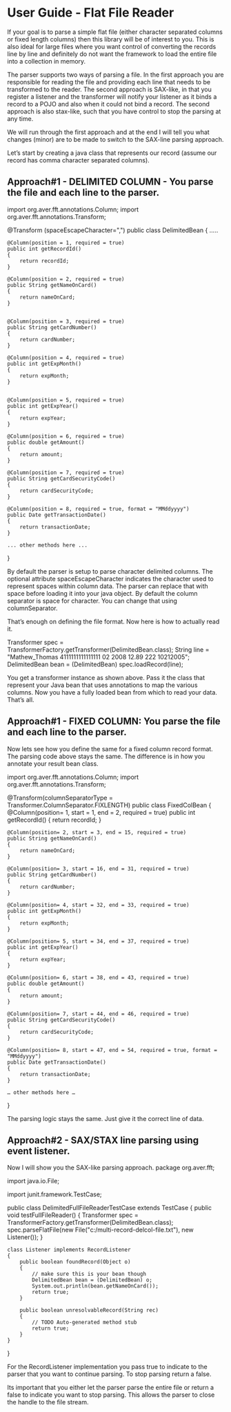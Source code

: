 ﻿User Guide - Flat File Reader
=============================
If your goal is to parse a simple flat file (either character separated columns or fixed length columns) then this library will be of interest to you. This is also ideal for large files where you want control of converting the records line by line and definitely do not want the framework to load the entire file into a collection in memory.

The parser supports two ways of parsing a file. In the first approach you are responsible for reading the file and providing each line that needs to be transformed to the reader. The second approach is SAX-like, in that you register a listener and the transformer will notify your listener as it binds a record to a POJO and also when it could not bind a record. The second approach is also stax-like, such that you have control to stop the parsing at any time.

We will run through the first approach and at the end I will tell you what changes (minor) are to be made to switch to the SAX-line parsing approach.

Let’s start by creating a java class that represents our record (assume our record has comma character separated columns).


Approach#1 - DELIMITED COLUMN - You parse the file and each line to the parser.
-------------------------------------------------------------------------------

import org.aver.fft.annotations.Column;
import org.aver.fft.annotations.Transform;

@Transform (spaceEscapeCharacter=",")
public class DelimitedBean
{
    .....

    @Column(position = 1, required = true)
    public int getRecordId()
    {
        return recordId;
    }

    @Column(position = 2, required = true)
    public String getNameOnCard()
    {
        return nameOnCard;
    }


    @Column(position = 3, required = true)
    public String getCardNumber()
    {
        return cardNumber;
    }

    @Column(position = 4, required = true)
    public int getExpMonth()
    {
        return expMonth;
    }


    @Column(position = 5, required = true)
    public int getExpYear()
    {
        return expYear;
    }

    @Column(position = 6, required = true)
    public double getAmount()
    {
        return amount;
    }

    @Column(position = 7, required = true)
    public String getCardSecurityCode()
    {
        return cardSecurityCode;
    }

    @Column(position = 8, required = true, format = "MMddyyyy")
    public Date getTransactionDate()
    {
        return transactionDate;
    }
    
    ... other methods here ...
}

  
By default the parser is setup to parse character delimited columns. The optional attribute spaceEscapeCharacter indicates the character used to represent spaces within column data. The parser can replace that with space before loading it into your java object. By default the column separator is space for character. You can change that using columnSeparator.

That’s enough on defining the file format. Now here is how to actually read it.

Transformer spec = TransformerFactory.getTransformer(DelimitedBean.class);
String line = "Mathew_Thomas 4111111111111111 02 2008 12.89 222 10212005";
DelimitedBean bean = (DelimitedBean) spec.loadRecord(line);


You get a transformer instance as shown above. Pass it the class that represent your Java bean that uses annotations to map the various columns. Now you have a fully loaded bean from which to read your data. That’s all. 


Approach#1 - FIXED COLUMN: You parse the file and each line to the parser.
--------------------------------------------------------------------------
Now lets see how you define the same for a fixed column record format. The parsing code above stays the same. The difference is in how you annotate your result bean class.

import org.aver.fft.annotations.Column;
import org.aver.fft.annotations.Transform;

@Transform(columnSeparatorType = Transformer.ColumnSeparator.FIXLENGTH)
public class FixedColBean
{
    @Column(position= 1, start = 1, end = 2, required = true)
    public int getRecordId()
    {
        return recordId;
    }

    @Column(position= 2, start = 3, end = 15, required = true)
    public String getNameOnCard()
    {
        return nameOnCard;
    }

    @Column(position= 3, start = 16, end = 31, required = true)
    public String getCardNumber()
    {
        return cardNumber;
    }

    @Column(position= 4, start = 32, end = 33, required = true)
    public int getExpMonth()
    {
        return expMonth;
    }

    @Column(position= 5, start = 34, end = 37, required = true)
    public int getExpYear()
    {
        return expYear;
    }

    @Column(position= 6, start = 38, end = 43, required = true)
    public double getAmount()
    {
        return amount;
    }

    @Column(position= 7, start = 44, end = 46, required = true)
    public String getCardSecurityCode()
    {
        return cardSecurityCode;
    }

    @Column(position= 8, start = 47, end = 54, required = true, format = "MMddyyyy")
    public Date getTransactionDate()
    {
        return transactionDate;
    }

    … other methods here …
}

The parsing logic stays the same. Just give it the correct line of data.



Approach#2 - SAX/STAX line parsing using event listener.
--------------------------------------------------------
Now I will show you the SAX-like parsing approach.
package org.aver.fft;

import java.io.File;

import junit.framework.TestCase;

public class DelimitedFullFileReaderTestCase extends TestCase
{
    public void testFullFileReader()
    {
        Transformer spec = TransformerFactory.getTransformer(DelimitedBean.class);
        spec.parseFlatFile(new File("c:/multi-record-delcol-file.txt"), new Listener());
    }

    class Listener implements RecordListener
    {
        public boolean foundRecord(Object o)
        {
            // make sure this is your bean though
            DelimitedBean bean = (DelimitedBean) o;
            System.out.println(bean.getNameOnCard());
            return true;
        }

        public boolean unresolvableRecord(String rec)
        {
            // TODO Auto-generated method stub
            return true;
        }
    }
}

For the RecordListener implementation you pass true to indicate to the parser that you want to continue parsing. To stop parsing return a false.

Its important that you either let the parser parse the entire file or return a false to indicate you want to stop parsing. This allows the parser to close the handle to the file stream.

